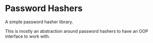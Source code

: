 # Password Hashers

A simple password hasher library.

This is mostly an abstraction around password hashers to have an OOP interface to work with.
